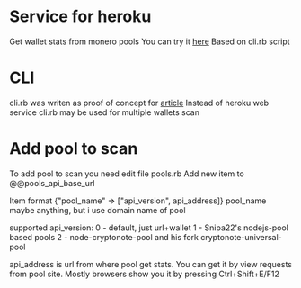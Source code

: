 # Service for heroku
Get wallet stats from monero pools
You can try it [here](https://poolspayments.herokuapp.com/)
Based on cli.rb script

# CLI
cli.rb was writen as proof of concept for [article](https://xmr.ru/threads/186/)
Instead of heroku web service cli.rb may be used for multiple wallets scan

# Add pool to scan
To add pool to scan you need edit file pools.rb
Add new item to @@pools_api_base_url

  Item format {"pool_name" => ["api_version", api_address]}
  pool_name maybe anything, but i use domain name of pool

  supported api_version:
  0 - default, just url+wallet
  1 - Snipa22's nodejs-pool based pools
  2 - node-cryptonote-pool and his fork cryptonote-universal-pool

  api_address is url from where pool get stats. You can get it by view requests from pool site. Mostly browsers show you it by pressing Ctrl+Shift+E/F12